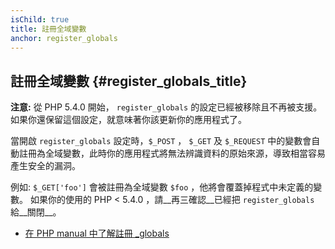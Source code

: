 ```yaml
---
isChild: true
title: 註冊全域變數
anchor: register_globals
---
```


## 註冊全域變數 {#register_globals_title}

**注意:** 從 PHP 5.4.0 開始， `register_globals` 的設定已經被移除且不再被支援。如果你還保留這個設定，就意味著你該更新你的應用程式了。

當開啟 `register_globals` 設定時，`$_POST` ， `$_GET` 及 `$_REQUEST` 中的變數會自動註冊為全域變數，此時你的應用程式將無法辨識資料的原始來源，導致相當容易產生安全的漏洞。

例如: `$_GET['foo']` 會被註冊為全域變數 `$foo` ，他將會覆蓋掉程式中未定義的變數。
如果你的使用的 PHP < 5.4.0 ，請__再三確認__已經把 `register_globals` 給__關閉__。

* [在 PHP manual 中了解註冊 _globals](http://www.php.net/manual/en/security.globals.php)

